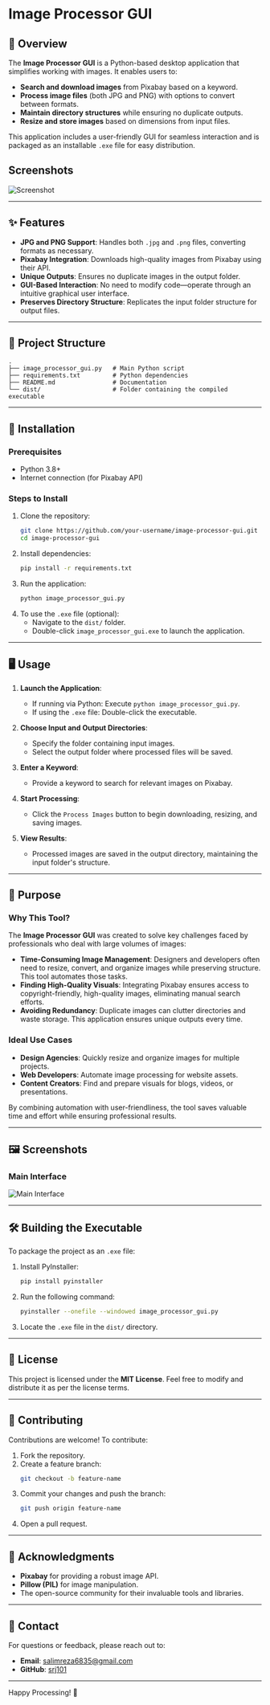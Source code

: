 # Image Processor GUI

## 🎨 Overview

The **Image Processor GUI** is a Python-based desktop application that simplifies working with images. It enables users to:

- **Search and download images** from Pixabay based on a keyword.
- **Process image files** (both JPG and PNG) with options to convert between formats.
- **Maintain directory structures** while ensuring no duplicate outputs.
- **Resize and store images** based on dimensions from input files.

This application includes a user-friendly GUI for seamless interaction and is packaged as an installable `.exe` file for easy distribution.

## Screenshots

![Screenshot](./Screenshot_1.png)

---

## ✨ Features

- **JPG and PNG Support**: Handles both `.jpg` and `.png` files, converting formats as necessary.
- **Pixabay Integration**: Downloads high-quality images from Pixabay using their API.
- **Unique Outputs**: Ensures no duplicate images in the output folder.
- **GUI-Based Interaction**: No need to modify code—operate through an intuitive graphical user interface.
- **Preserves Directory Structure**: Replicates the input folder structure for output files.

---

## 📂 Project Structure

```plaintext
.
├── image_processor_gui.py   # Main Python script
├── requirements.txt         # Python dependencies
├── README.md                # Documentation
└── dist/                    # Folder containing the compiled executable
```

---

## 🔧 Installation

### Prerequisites

- Python 3.8+
- Internet connection (for Pixabay API)

### Steps to Install

1. Clone the repository:
   ```bash
   git clone https://github.com/your-username/image-processor-gui.git
   cd image-processor-gui
   ```
2. Install dependencies:
   ```bash
   pip install -r requirements.txt
   ```
3. Run the application:
   ```bash
   python image_processor_gui.py
   ```
4. To use the `.exe` file (optional):
   - Navigate to the `dist/` folder.
   - Double-click `image_processor_gui.exe` to launch the application.

---

## 🖥️ Usage

1. **Launch the Application**:

   - If running via Python: Execute `python image_processor_gui.py`.
   - If using the `.exe` file: Double-click the executable.

2. **Choose Input and Output Directories**:

   - Specify the folder containing input images.
   - Select the output folder where processed files will be saved.

3. **Enter a Keyword**:

   - Provide a keyword to search for relevant images on Pixabay.

4. **Start Processing**:

   - Click the `Process Images` button to begin downloading, resizing, and saving images.

5. **View Results**:
   - Processed images are saved in the output directory, maintaining the input folder's structure.

---

## 🚀 Purpose

### Why This Tool?

The **Image Processor GUI** was created to solve key challenges faced by professionals who deal with large volumes of images:

- **Time-Consuming Image Management**: Designers and developers often need to resize, convert, and organize images while preserving structure. This tool automates those tasks.
- **Finding High-Quality Visuals**: Integrating Pixabay ensures access to copyright-friendly, high-quality images, eliminating manual search efforts.
- **Avoiding Redundancy**: Duplicate images can clutter directories and waste storage. This application ensures unique outputs every time.

### Ideal Use Cases

- **Design Agencies**: Quickly resize and organize images for multiple projects.
- **Web Developers**: Automate image processing for website assets.
- **Content Creators**: Find and prepare visuals for blogs, videos, or presentations.

By combining automation with user-friendliness, the tool saves valuable time and effort while ensuring professional results.

---

## 🖼️ Screenshots

### Main Interface

![Main Interface](https://via.placeholder.com/800x400?text=Main+Interface+Screenshot)

---

## 🛠️ Building the Executable

To package the project as an `.exe` file:

1. Install PyInstaller:
   ```bash
   pip install pyinstaller
   ```
2. Run the following command:
   ```bash
   pyinstaller --onefile --windowed image_processor_gui.py
   ```
3. Locate the `.exe` file in the `dist/` directory.

---

## 📜 License

This project is licensed under the **MIT License**. Feel free to modify and distribute it as per the license terms.

---

## 🤝 Contributing

Contributions are welcome! To contribute:

1. Fork the repository.
2. Create a feature branch:
   ```bash
   git checkout -b feature-name
   ```
3. Commit your changes and push the branch:
   ```bash
   git push origin feature-name
   ```
4. Open a pull request.

---

## 📝 Acknowledgments

- **Pixabay** for providing a robust image API.
- **Pillow (PIL)** for image manipulation.
- The open-source community for their invaluable tools and libraries.

---

## 📧 Contact

For questions or feedback, please reach out to:

- **Email**: salimreza6835@gmail.com
- **GitHub**: [srj101](https://github.com/srj101)

---

Happy Processing! 🎉
